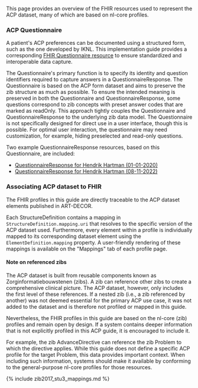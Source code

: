 This page provides an overview of the FHIR resources used to represent the ACP dataset, many of which are based on nl-core profiles.

### ACP Questionnaire

A patient's ACP preferences can be documented using a structured form, such as the one developed by IKNL. This implementation guide provides a corresponding <a href="Questionnaire-ACP-zib2017.html">FHIR Questionnaire resource</a> to ensure standardized and interoperable data capture.

The Questionnaire's primary function is to specify its identity and question identifiers required to capture answers in a QuestionnaireResponse. The Questionnaire is based on the ACP form dataset and aims to preserve the zib structure as much as possible. To ensure the intended meaning is preserved in both the Questionnaire and QuestionnaireResponse, some questions correspond to zib concepts with preset answer codes that are marked as readOnly. This approach tightly couples the Questionnaire and QuestionnaireResponse to the underlying zib data model. The Questionnaire is not specifically designed for direct use in a user interface, though this is possible. For optimal user interaction, the questionnaire may need customization, for example, hiding preselected and read-only questions.

Two example QuestionnaireResponse resources, based on this Questionnaire, are included:

* <a href="QuestionnaireResponse-HendrikHartman-20201001.html">QuestionnaireResponse for Hendrik Hartman (01-01-2020)</a>
* <a href="QuestionnaireResponse-HendrikHartman-20221108.html">QuestionnaireResponse for Hendrik Hartman (08-11-2022)</a>


### Associating ACP dataset to FHIR 

The FHIR profiles in this guide are directly traceable to the ACP dataset elements published in ART-DECOR.

Each StructureDefinition contains a mapping in `StructureDefinition.mapping.uri` that resolves to the specific version of the ACP dataset used. Furthermore, every element within a profile is individually mapped to its corresponding dataset element using the `ElementDefinition.mapping` property. A user-friendly rendering of these mappings is available on the "Mappings" tab of each profile page.

#### Note on referenced zibs

The ACP dataset is built from reusable components known as Zorginformatiebouwstenen (zibs). A zib can reference other zibs to create a comprehensive clinical picture. The ACP dataset, however, only includes the first level of these references. If a nested zib (i.e., a zib referenced by another) was not deemed essential for the primary ACP use case, it was not added to the dataset and is therefore not profiled or mapped in this guide.

Nevertheless, the FHIR profiles in this guide are based on the nl-core (zib) profiles and remain open by design. If a system contains deeper information that is not explicitly profiled in this ACP guide, it is encouraged to include it.

For example, the zib AdvanceDirective can reference the zib Problem to which the directive applies. While this guide does not define a specific ACP profile for the target Problem, this data provides important context. When including such information, systems should make it available by conforming to the general-purpose nl-core profiles for those resources.

{% include zib2017_stu3_mappings.md %}